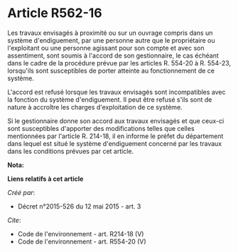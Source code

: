 # Article R562-16

Les travaux envisagés à proximité ou sur un ouvrage compris dans un système d'endiguement, par une personne autre que le
propriétaire ou l'exploitant ou une personne agissant pour son compte et avec son assentiment, sont soumis à l'accord de son
gestionnaire, le cas échéant dans le cadre de la procédure prévue par les articles R. 554-20 à R. 554-23, lorsqu'ils sont
susceptibles de porter atteinte au fonctionnement de ce système. 

L'accord est refusé lorsque les travaux envisagés sont incompatibles avec la fonction du système d'endiguement. Il peut être
refusé s'ils sont de nature à accroître les charges d'exploitation de ce système. 

Si le gestionnaire donne son accord aux travaux envisagés et que ceux-ci sont susceptibles d'apporter des modifications
telles que celles mentionnées par l'article R. 214-18, il en informe le préfet du département dans lequel est situé le
système d'endiguement concerné par les travaux dans les conditions prévues par cet article.

**Nota:**



**Liens relatifs à cet article**

_Créé par_:

  - Décret n°2015-526 du 12 mai 2015 - art. 3

_Cite_:

  - Code de l'environnement - art. R214-18 (V)
  - Code de l'environnement - art. R554-20 (V)
